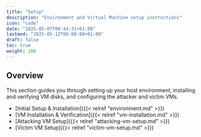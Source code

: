 ```yaml
---
title: "Setup"
description: "Environment and Virtual Machine setup instructions"
icon: "code"
date: "2025-05-07T00:44:31+01:00"
lastmod: "2025-05-12T00:00:00+01:00"
draft: false
toc: true
weight: 200
---
```


## Overview

This section guides you through setting up your host environment, installing and verifying VM disks, and configuring the attacker and victim VMs.

- [Initial Setup & Installation]({{< relref "environment.md" >}})
- [VM Installation & Verification]({{< relref "vm-installation.md" >}})
- [Attacking VM Setup]({{< relref "attacking-vm-setup.md" >}})
- [Victim VM Setup]({{< relref "victim-vm-setup.md" >}})

